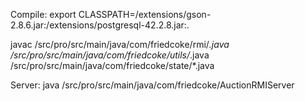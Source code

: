 Compile:
export CLASSPATH=/extensions/gson-2.8.6.jar:/extensions/postgresql-42.2.8.jar:.

javac /src/pro/src/main/java/com/friedcoke/rmi/*.java /src/pro/src/main/java/com/friedcoke/utils/*.java /src/pro/src/main/java/com/friedcoke/state/*.java

Server:
java /src/pro/src/main/java/com/friedcoke/AuctionRMIServer
